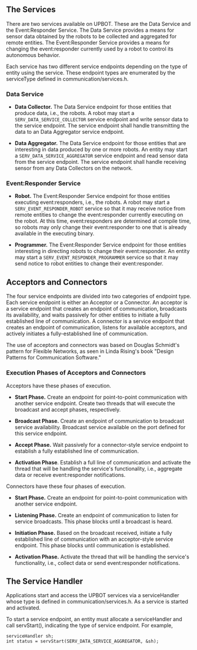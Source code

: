 ## The Services ##

There are two services available on UPBOT.  These are the Data Service and the Event:Responder Service.  The Data Service provides a means for sensor data obtained by the robots to be collected and aggregated for remote entities.  The Event:Responder Service provides a means for changing the event:responder currently used by a robot to control its autonomous behavior.

Each service has two different service endpoints depending on the type of entity using the service.  These endpoint types are enumerated by the serviceType defined in communication/services.h.

### Data Service ###
  * **Data Collector.**  The Data Service endpoint for those entities that produce data, i.e., the robots.  A robot may start a `SERV_DATA_SERVICE_COLLECTOR` service endpoint and write sensor data to the service endpoint.  The service endpoint shall handle transmitting the data to an Data Aggregator service endpoint.

  * **Data Aggregator.**  The Data Service endpoint for those entities that are interesting in data produced by one or more robots.  An entity may start a `SERV_DATA_SERVICE_AGGREGATOR` service endpoint and read sensor data from the service endpoint.  The service endpoint shall handle receiving sensor from any Data Collectors on the network.

### Event:Responder Service ###

  * **Robot.**  The Event:Responder Service endpoint for those entities executing event:responders, i.e., the robots.  A robot may start a `SERV_EVENT_RESPONDER_ROBOT` service so that it may receive notice from remote entities to change the event:responder currently executing on the robot.  At this time, event:responders are determined at compile time, so robots may only change their event:responder to one that is already available in the executing binary.

  * **Programmer.**  The Event:Responder Service endpoint for those entities interesting in directing robots to change their event:responder.  An entity may start a `SERV_EVENT_RESPONDER_PROGRAMMER` service so that it may send notice to robot entities to change their event:responder.

## Acceptors and Connectors ##

The four service endpoints are divided into two categories of endpoint type.  Each service endpoint is either an Acceptor or a Connector.  An acceptor is a service endpoint that creates an endpoint of communication, broadcasts its availability, and waits passively for other entities to initiate a fully established line of communication.  A connector is a service endpoint that creates an endpoint of communication, listens for available acceptors, and actively initiates a fully-established line of communication.

The use of acceptors and connectors was based on Douglas Schmidt's pattern for Flexible Networks, as seen in Linda Rising's book "Design Patterns for Communication Software."

### Execution Phases of Acceptors and Connectors ###

Acceptors have these phases of execution.

  * **Start Phase.**  Create an endpoint for point-to-point communication with another service endpoint.  Create two threads that will execute the broadcast and accept phases, respectively.

  * **Broadcast Phase.**  Create an endpoint of communication to broadcast service availability.  Broadcast service available on the port defined for this service endpoint.

  * **Accept Phase.**  Wait passively for a connector-style service endpoint to establish a fully established line of communication.

  * **Activation Phase**.  Establish a full line of communication and activate the thread that will be handling the service's functionality, i.e., aggregate data or receive event:responder notifications.

Connectors have these four phases of execution.

  * **Start Phase.**  Create an endpoint for point-to-point communication with another service endpoint.

  * **Listening Phase.**  Create an endpoint of communication to listen for service broadcasts.  This phase blocks until a broadcast is heard.

  * **Initiation Phase.**  Based on the broadcast received, initiate a fully established line of communication with an acceptor-style service endpoint.  This phase blocks until communication is established.

  * **Activation Phase.**  Activate the thread that will be handling the service's functionality, i.e., collect data or send event:responder notifications.

## The Service Handler ##

Applications start and access the UPBOT services via a serviceHandler whose type is defined in communication/services.h.   As a service is started and activated.

To start a service endpoint, an entity must allocate a serviceHandler and call servStart(), indicating the type of service endpoint.  For example,

```
serviceHandler sh;
int status = servStart(SERV_DATA_SERVICE_AGGREGATOR, &sh);
```